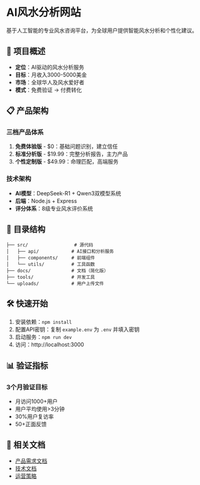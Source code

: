 # AI风水分析网站

基于人工智能的专业风水咨询平台，为全球用户提供智能风水分析和个性化建议。

## 🚀 项目概述

- **定位**：AI驱动的风水分析服务
- **目标**：月收入3000-5000美金
- **市场**：全球华人及风水爱好者
- **模式**：免费验证 → 付费转化

## 📋 产品架构

### 三档产品体系
1. **免费体验版** - $0：基础问题识别，建立信任
2. **标准分析版** - $19.99：完整分析报告，主力产品  
3. **个性定制版** - $49.99：命理匹配，高端服务

### 技术架构
- **AI模型**：DeepSeek-R1 + Qwen3双模型系统
- **后端**：Node.js + Express
- **评分体系**：8级专业风水评价系统

## 📁 目录结构

```
├── src/                 # 源代码
│   ├── api/            # AI接口和分析服务
│   ├── components/     # 前端组件
│   └── utils/          # 工具函数
├── docs/               # 文档（简化版）
├── tools/              # 开发工具
└── uploads/            # 用户上传文件
```

## 🛠 快速开始

1. 安装依赖：`npm install`
2. 配置API密钥：复制 `example.env` 为 `.env` 并填入密钥
3. 启动服务：`npm run dev`
4. 访问：http://localhost:3000

## 📊 验证指标

### 3个月验证目标
- 月访问1000+用户
- 用户平均使用>3分钟  
- 30%用户复访率
- 50+正面反馈

## 🔗 相关文档

- [产品需求文档](docs/产品需求文档.md)
- [技术文档](docs/技术文档.md)
- [运营策略](docs/运营策略.md)